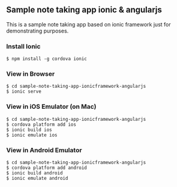 ## Sample note taking app ionic & angularjs

This is a sample note taking app based on ionic framework just for demonstrating purposes.

### Install Ionic

	$ npm install -g cordova ionic
		
### View in Browser

	$ cd sample-note-taking-app-ionicframework-angularjs
	$ ionic serve

### View in iOS Emulator (on Mac)

	$ cd sample-note-taking-app-ionicframework-angularjs
	$ cordova platform add ios
	$ ionic build ios
	$ ionic emulate ios

### View in Android Emulator

	$ cd sample-note-taking-app-ionicframework-angularjs
	$ cordova platform add android
	$ ionic build android
	$ ionic emulate android
